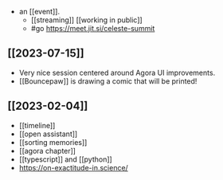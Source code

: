 - an [[event]].
  - [[streaming]] [[working in public]]
  - #go https://meet.jit.si/celeste-summit

## [[2023-07-15]]
- Very nice session centered around Agora UI improvements.
- [[Bouncepaw]] is drawing a comic that will be printed!

## [[2023-02-04]]

- [[timeline]]
- [[open assistant]]
- [[sorting memories]]
- [[agora chapter]]
- [[typescript]] and [[python]]
- https://on-exactitude-in.science/
